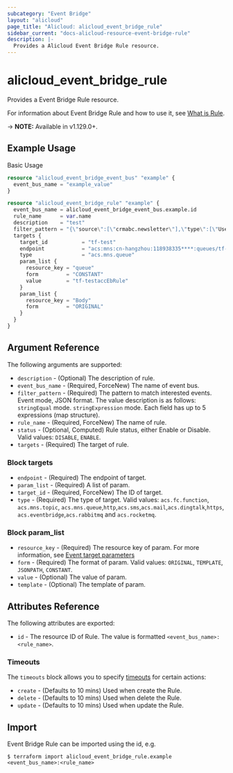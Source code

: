 ```yaml
---
subcategory: "Event Bridge"
layout: "alicloud"
page_title: "Alicloud: alicloud_event_bridge_rule"
sidebar_current: "docs-alicloud-resource-event-bridge-rule"
description: |-
  Provides a Alicloud Event Bridge Rule resource.
---
```


# alicloud\_event\_bridge\_rule

Provides a Event Bridge Rule resource.

For information about Event Bridge Rule and how to use it, see [What is Rule](https://help.aliyun.com/document_detail/167854.html).

-> **NOTE:** Available in v1.129.0+.

## Example Usage

Basic Usage

```terraform
resource "alicloud_event_bridge_event_bus" "example" {
  event_bus_name = "example_value"
}

resource "alicloud_event_bridge_rule" "example" {
  event_bus_name = alicloud_event_bridge_event_bus.example.id
  rule_name      = var.name
  description    = "test"
  filter_pattern = "{\"source\":[\"crmabc.newsletter\"],\"type\":[\"UserSignUp\", \"UserLogin\"]}"
  targets {
    target_id           = "tf-test"
    endpoint            = "acs:mns:cn-hangzhou:118938335****:queues/tf-test"
    type                = "acs.mns.queue"
    param_list {
      resource_key = "queue"
      form         = "CONSTANT"
      value        = "tf-testaccEbRule"
    }
    param_list {
      resource_key = "Body"
      form         = "ORIGINAL"
    }
  }
}

```

## Argument Reference

The following arguments are supported:

* `description` - (Optional) The description of rule.
* `event_bus_name` - (Required, ForceNew) The name of event bus.
* `filter_pattern` - (Required) The pattern to match interested events. Event mode, JSON format. The value description is as follows: `stringEqual` mode. `stringExpression` mode. Each field has up to 5 expressions (map structure).
* `rule_name` - (Required, ForceNew) The name of rule.
* `status` - (Optional, Computed) Rule status, either Enable or Disable. Valid values: `DISABLE`, `ENABLE`.
* `targets` - (Required) The target of rule.

### Block targets

* `endpoint` - (Required) The endpoint of target.
* `param_list` - (Required) A list of param.
* `target_id` - (Required, ForceNew) The ID of target.
* `type` - (Required) The type of target. Valid values: `acs.fc.function`, `acs.mns.topic`, `acs.mns.queue`,`http`,`acs.sms`,`acs.mail`,`acs.dingtalk`,`https`, `acs.eventbridge`,`acs.rabbitmq` and `acs.rocketmq`.

### Block param_list

* `resource_key` - (Required) The resource key of param.  For more information, see [Event target parameters](https://help.aliyun.com/document_detail/185887.htm)
* `form` - (Required) The format of param.  Valid values: `ORIGINAL`, `TEMPLATE`, `JSONPATH`, `CONSTANT`.
* `value` - (Optional) The value of param.
* `template` - (Optional) The template of param.

## Attributes Reference

The following attributes are exported:

* `id` - The resource ID of Rule. The value is formatted `<event_bus_name>:<rule_name>`.

### Timeouts

The `timeouts` block allows you to specify [timeouts](https://www.terraform.io/docs/configuration-0-11/resources.html#timeouts) for certain actions:

* `create` - (Defaults to 10 mins) Used when create the Rule.
* `delete` - (Defaults to 10 mins) Used when delete the Rule.
* `update` - (Defaults to 10 mins) Used when update the Rule.

## Import

Event Bridge Rule can be imported using the id, e.g.

```
$ terraform import alicloud_event_bridge_rule.example <event_bus_name>:<rule_name>
```